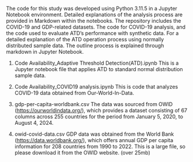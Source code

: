 The code for this study was developed using Python 3.11.5 in a Jupyter Notebook environment. 
Detailed explanations of the analysis process are provided in Markdown within the notebooks. 
The repository includes the COVID-19 and GDP-related datasets. 
The code for COVID-19 analysis, and the code used to evaluate ATD’s performance with synthetic data. 
For a detailed explanation of the ATD operation process using normally distributed sample data. The outline process is explained through markdown in Jupyter Notebook.

1. Code Availability_Adaptive Threshold Detection(ATD).ipynb
This is a Jupyter notebook file that applies ATD to standard normal distribution sample data.

2. Code Availability_COVID19 analysis.ipynb
This is code that analyzes COVID-19 data obtained from Our-World-In-Data.

3. gdp-per-capita-worldbank.csv
The data was sourced from OWID (https://ourworldindata.org/), which provides a dataset consisting of 67 columns across 255 countries for the period from January 5, 2020, to August 4, 2024.

4. owid-covid-data.csv
GDP data was obtained from the World Bank (https://data.worldbank.org/), which offers annual GDP per capita information for 208 countries from 1990 to 2022.
This is a large file, so please download it from the OWID website. (over 25mb)

